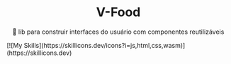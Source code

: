 <h1 align="center">V-Food</h1>

<p align="center">🚀 lib para construir interfaces do usuário com componentes reutilizáveis</p>
[![My Skills](https://skillicons.dev/icons?i=js,html,css,wasm)](https://skillicons.dev)



